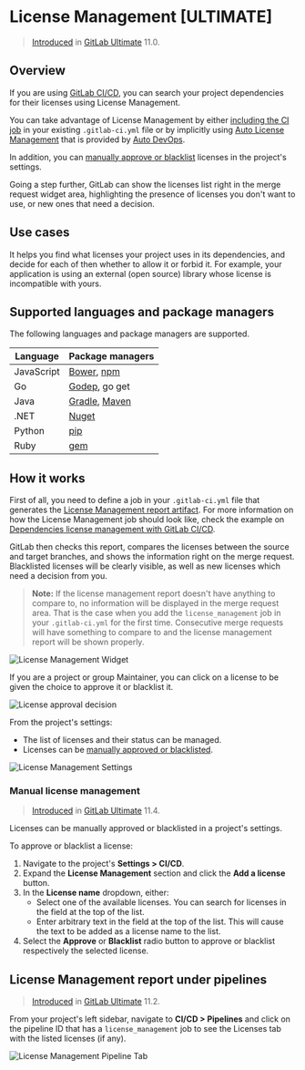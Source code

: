 # License Management **[ULTIMATE]**

> [Introduced](https://gitlab.com/gitlab-org/gitlab-ee/issues/5483)
in [GitLab Ultimate](https://about.gitlab.com/pricing/) 11.0.

## Overview

If you are using [GitLab CI/CD](../../../ci/README.md), you can search your project dependencies for their licenses
using License Management.

You can take advantage of License Management by either [including the CI job](../../../ci/examples/license_management.md) in
your existing `.gitlab-ci.yml` file or by implicitly using
[Auto License Management](../../../topics/autodevops/index.md#auto-license-management-ultimate)
that is provided by [Auto DevOps](../../../topics/autodevops/index.md).

In addition, you can [manually approve or blacklist](#manual-license-management) licenses in the project's settings.

Going a step further, GitLab can show the licenses list right in the merge
request widget area, highlighting the presence of licenses you don't want to use, or new
ones that need a decision.

## Use cases

It helps you find what licenses your project uses in its dependencies, and decide for each of then
whether to allow it or forbid it. For example, your application is using an external (open source)
library whose license is incompatible with yours.

## Supported languages and package managers

The following languages and package managers are supported.

| Language   | Package managers                                                  |
|------------|-------------------------------------------------------------------|
| JavaScript | [Bower](https://bower.io/), [npm](https://www.npmjs.com/)         |
| Go         | [Godep](https://github.com/tools/godep), go get                   |
| Java       | [Gradle](https://gradle.org/), [Maven](https://maven.apache.org/) |
| .NET       | [Nuget](https://www.nuget.org/)                                   |
| Python     | [pip](https://pip.pypa.io/en/stable/)                             |
| Ruby       | [gem](https://rubygems.org/)                                      |

## How it works

First of all, you need to define a job in your `.gitlab-ci.yml` file that generates the
[License Management report artifact](../../../ci/yaml/README.md#artifactsreportslicense_management).
For more information on how the License Management job should look like, check the
example on [Dependencies license management with GitLab CI/CD](../../../ci/examples/license_management.md).

GitLab then checks this report, compares the licenses between the source and target
branches, and shows the information right on the merge request.
Blacklisted licenses will be clearly visible, as well as new licenses which
need a decision from you.

>**Note:**
If the license management report doesn't have anything to compare to, no information
will be displayed in the merge request area. That is the case when you add the
`license_management` job in your `.gitlab-ci.yml` for the first time.
Consecutive merge requests will have something to compare to and the license
management report will be shown properly.

![License Management Widget](img/license_management.png)

If you are a project or group Maintainer, you can click on a license to be given
the choice to approve it or blacklist it.

![License approval decision](img/license_management_decision.png)

From the project's settings:

- The list of licenses and their status can be managed.
- Licenses can be [manually approved or blacklisted](#manual-license-management).

![License Management Settings](img/license_management_settings.png)

### Manual license management

> [Introduced](https://gitlab.com/gitlab-org/gitlab-ee/issues/5940)
in [GitLab Ultimate](https://about.gitlab.com/pricing/) 11.4.

Licenses can be manually approved or blacklisted in a project's settings.

To approve or blacklist a license:

1. Navigate to the project's **Settings > CI/CD**.
1. Expand the **License Management** section and click the **Add a license** button.
1. In the **License name** dropdown, either:
    - Select one of the available licenses. You can search for licenses in the field
   at the top of the list.
    - Enter arbitrary text in the field at the top of the list. This will cause the text to be
    added as a license name to the list.
1. Select the **Approve** or **Blacklist** radio button to approve or blacklist respectively
   the selected license.

## License Management report under pipelines

> [Introduced](https://gitlab.com/gitlab-org/gitlab-ee/issues/5491)
in [GitLab Ultimate](https://about.gitlab.com/pricing/) 11.2.

From your project's left sidebar, navigate to **CI/CD > Pipelines** and click on the
pipeline ID that has a `license_management` job to see the Licenses tab with the listed
licenses (if any).

![License Management Pipeline Tab](img/license_management_pipeline_tab.png)
